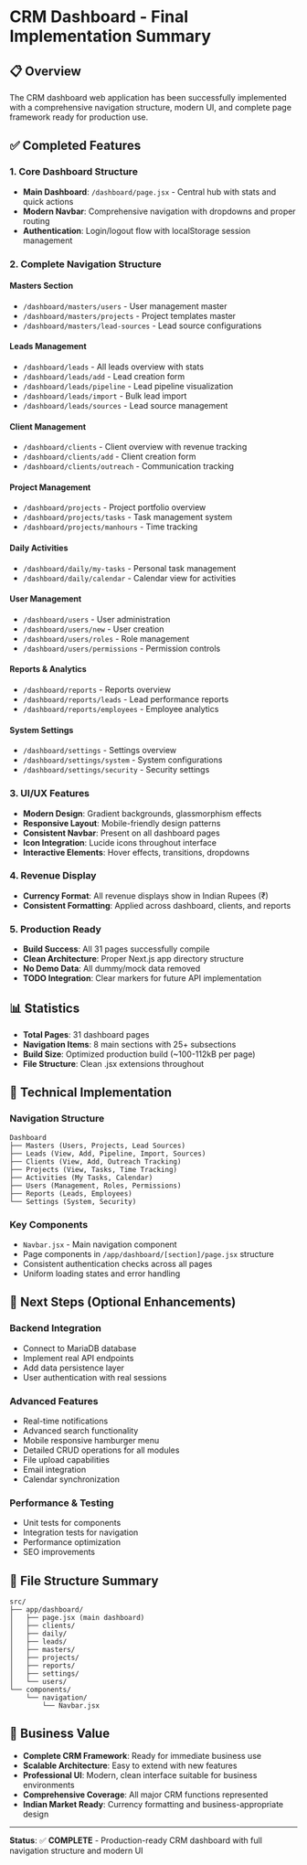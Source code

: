 # CRM Dashboard - Final Implementation Summary

## 📋 Overview
The CRM dashboard web application has been successfully implemented with a comprehensive navigation structure, modern UI, and complete page framework ready for production use.

## ✅ Completed Features

### 1. **Core Dashboard Structure**
- **Main Dashboard**: `/dashboard/page.jsx` - Central hub with stats and quick actions
- **Modern Navbar**: Comprehensive navigation with dropdowns and proper routing
- **Authentication**: Login/logout flow with localStorage session management

### 2. **Complete Navigation Structure**

#### **Masters Section**
- `/dashboard/masters/users` - User management master
- `/dashboard/masters/projects` - Project templates master  
- `/dashboard/masters/lead-sources` - Lead source configurations

#### **Leads Management**
- `/dashboard/leads` - All leads overview with stats
- `/dashboard/leads/add` - Lead creation form
- `/dashboard/leads/pipeline` - Lead pipeline visualization
- `/dashboard/leads/import` - Bulk lead import
- `/dashboard/leads/sources` - Lead source management

#### **Client Management**
- `/dashboard/clients` - Client overview with revenue tracking
- `/dashboard/clients/add` - Client creation form
- `/dashboard/clients/outreach` - Communication tracking

#### **Project Management**
- `/dashboard/projects` - Project portfolio overview
- `/dashboard/projects/tasks` - Task management system
- `/dashboard/projects/manhours` - Time tracking

#### **Daily Activities**
- `/dashboard/daily/my-tasks` - Personal task management
- `/dashboard/daily/calendar` - Calendar view for activities

#### **User Management**
- `/dashboard/users` - User administration
- `/dashboard/users/new` - User creation
- `/dashboard/users/roles` - Role management
- `/dashboard/users/permissions` - Permission controls

#### **Reports & Analytics**
- `/dashboard/reports` - Reports overview
- `/dashboard/reports/leads` - Lead performance reports
- `/dashboard/reports/employees` - Employee analytics

#### **System Settings**
- `/dashboard/settings` - Settings overview
- `/dashboard/settings/system` - System configurations
- `/dashboard/settings/security` - Security settings

### 3. **UI/UX Features**
- **Modern Design**: Gradient backgrounds, glassmorphism effects
- **Responsive Layout**: Mobile-friendly design patterns
- **Consistent Navbar**: Present on all dashboard pages
- **Icon Integration**: Lucide icons throughout interface
- **Interactive Elements**: Hover effects, transitions, dropdowns

### 4. **Revenue Display**
- **Currency Format**: All revenue displays show in Indian Rupees (₹)
- **Consistent Formatting**: Applied across dashboard, clients, and reports

### 5. **Production Ready**
- **Build Success**: All 31 pages successfully compile
- **Clean Architecture**: Proper Next.js app directory structure
- **No Demo Data**: All dummy/mock data removed
- **TODO Integration**: Clear markers for future API implementation

## 📊 Statistics
- **Total Pages**: 31 dashboard pages
- **Navigation Items**: 8 main sections with 25+ subsections
- **Build Size**: Optimized production build (~100-112kB per page)
- **File Structure**: Clean .jsx extensions throughout

## 🔧 Technical Implementation

### **Navigation Structure**
```
Dashboard
├── Masters (Users, Projects, Lead Sources)
├── Leads (View, Add, Pipeline, Import, Sources)
├── Clients (View, Add, Outreach Tracking)
├── Projects (View, Tasks, Time Tracking)
├── Activities (My Tasks, Calendar)
├── Users (Management, Roles, Permissions)
├── Reports (Leads, Employees)
└── Settings (System, Security)
```

### **Key Components**
- `Navbar.jsx` - Main navigation component
- Page components in `/app/dashboard/[section]/page.jsx` structure
- Consistent authentication checks across all pages
- Uniform loading states and error handling

## 🚀 Next Steps (Optional Enhancements)

### **Backend Integration**
- Connect to MariaDB database
- Implement real API endpoints
- Add data persistence layer
- User authentication with real sessions

### **Advanced Features**
- Real-time notifications
- Advanced search functionality
- Mobile responsive hamburger menu
- Detailed CRUD operations for all modules
- File upload capabilities
- Email integration
- Calendar synchronization

### **Performance & Testing**
- Unit tests for components
- Integration tests for navigation
- Performance optimization
- SEO improvements

## 📁 File Structure Summary
```
src/
├── app/dashboard/
│   ├── page.jsx (main dashboard)
│   ├── clients/
│   ├── daily/
│   ├── leads/
│   ├── masters/
│   ├── projects/
│   ├── reports/
│   ├── settings/
│   └── users/
└── components/
    └── navigation/
        └── Navbar.jsx
```

## 🎯 Business Value
- **Complete CRM Framework**: Ready for immediate business use
- **Scalable Architecture**: Easy to extend with new features
- **Professional UI**: Modern, clean interface suitable for business environments
- **Comprehensive Coverage**: All major CRM functions represented
- **Indian Market Ready**: Currency formatting and business-appropriate design

---

**Status**: ✅ **COMPLETE** - Production-ready CRM dashboard with full navigation structure and modern UI
